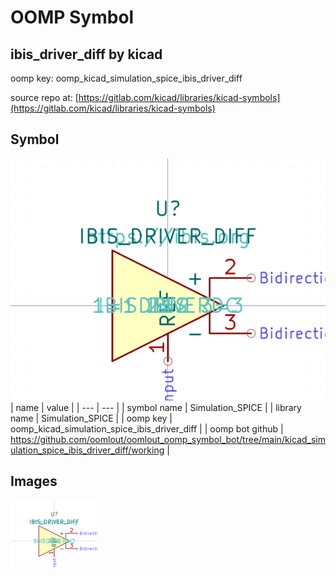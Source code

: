 # OOMP Symbol  
## ibis_driver_diff  by kicad  
  
oomp key: oomp_kicad_simulation_spice_ibis_driver_diff  
  
source repo at: [https://gitlab.com/kicad/libraries/kicad-symbols](https://gitlab.com/kicad/libraries/kicad-symbols)  
## Symbol  
  
[![working.png](working_600.png)](working.png)  
| name | value | 
| --- | --- | 
| symbol name | Simulation_SPICE | 
| library name | Simulation_SPICE | 
| oomp key | oomp_kicad_simulation_spice_ibis_driver_diff | 
| oomp bot github | https://github.com/oomlout/oomlout_oomp_symbol_bot/tree/main/kicad_simulation_spice_ibis_driver_diff/working | 
## Images  
  
[![working.png](working_140.png)](working.png)  
